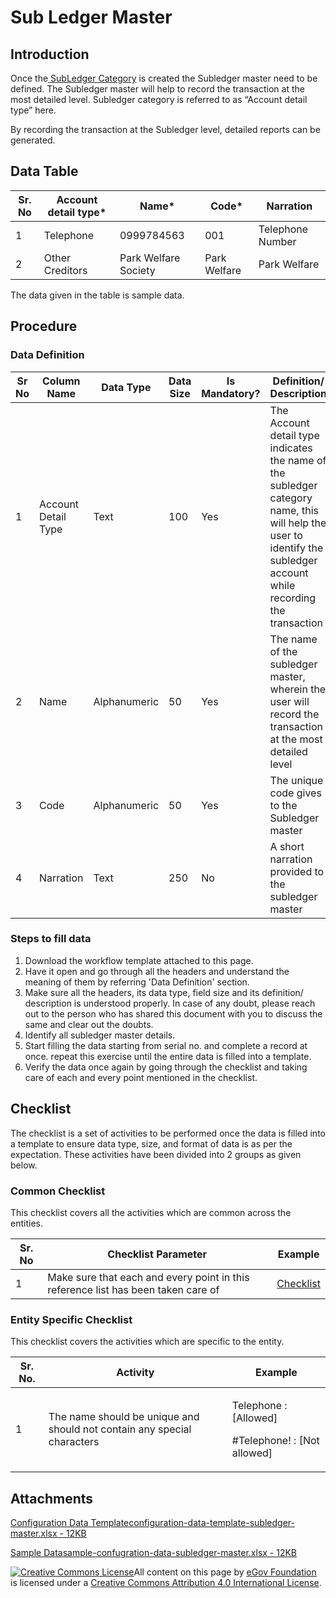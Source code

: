 # Sub Ledger Master

## Introduction <a href="#introduction" id="introduction"></a>

Once the[ SubLedger Category](sub-ledger-category.md) is created the Subledger master need to be defined. The Subledger master will help to record the transaction at the most detailed level. Subledger category is referred to as “Account detail type” here.

By recording the transaction at the Subledger level, detailed reports can be generated.

## Data Table <a href="#data-table" id="data-table"></a>

| Sr. No | Account detail type\* | Name\*               | Code\*       | Narration        |
| ------ | --------------------- | -------------------- | ------------ | ---------------- |
| 1      | Telephone             | 0999784563           | 001          | Telephone Number |
| 2      | Other Creditors       | Park Welfare Society | Park Welfare | Park Welfare     |

The data given in the table is sample data.

## Procedure <a href="#procedure" id="procedure"></a>

### Data Definition <a href="#data-definition" id="data-definition"></a>

| Sr No | Column Name         | Data Type    | Data Size | Is Mandatory? | Definition/ Description                                                                                                                                              |
| ----- | ------------------- | ------------ | --------- | ------------- | -------------------------------------------------------------------------------------------------------------------------------------------------------------------- |
| 1     | Account Detail Type | Text         | 100       | Yes           | The Account detail type indicates the name of the subledger category name, this will help the user to identify the subledger account while recording the transaction |
| 2     | Name                | Alphanumeric | 50        | Yes           | The name of the subledger master, wherein the user will record the transaction at the most detailed level                                                            |
| 3     | Code                | Alphanumeric | 50        | Yes           | The unique code gives to the Subledger master                                                                                                                        |
| 4     | Narration           | Text         | 250       | No            | A short narration provided to the subledger master                                                                                                                   |

### Steps to fill data <a href="#steps-to-fill-data" id="steps-to-fill-data"></a>

1. Download the workflow template attached to this page.
2. Have it open and go through all the headers and understand the meaning of them by referring 'Data Definition' section.
3. Make sure all the headers, its data type, field size and its definition/ description is understood properly. In case of any doubt, please reach out to the person who has shared this document with you to discuss the same and clear out the doubts.
4. Identify all subledger master details.
5. Start filling the data starting from serial no. and complete a record at once. repeat this exercise until the entire data is filled into a template.
6. Verify the data once again by going through the checklist and taking care of each and every point mentioned in the checklist.

## Checklist <a href="#checklist" id="checklist"></a>

The checklist is a set of activities to be performed once the data is filled into a template to ensure data type, size, and format of data is as per the expectation. These activities have been divided into 2 groups as given below.

### Common Checklist <a href="#common-checklist" id="common-checklist"></a>

This checklist covers all the activities which are common across the entities.

| Sr. No | Checklist Parameter                                                               | Example                                                                                     |
| ------ | --------------------------------------------------------------------------------- | ------------------------------------------------------------------------------------------- |
| 1      | Make sure that each and every point in this reference list has been taken care of | ​[Checklist](https://digit-discuss.atlassian.net/wiki/spaces/DO/pages/502203140/Checklist)​ |

### Entity Specific Checklist <a href="#entity-specific-checklist" id="entity-specific-checklist"></a>

This checklist covers the activities which are specific to the entity.

| Sr. No. | Activity                                                                | Example                                                        |
| ------- | ----------------------------------------------------------------------- | -------------------------------------------------------------- |
| 1       | The name should be unique and should not contain any special characters | <p>Telephone : [Allowed]</p><p>#Telephone! : [Not allowed]</p> |

## Attachments <a href="#attachments" id="attachments"></a>

[Configuration Data Templateconfiguration-data-template-subledger-master.xlsx - 12KB](https://firebasestorage.googleapis.com/v0/b/gitbook-28427.appspot.com/o/assets%2F-MERG\_iQW5oN4ukgXP8K%2Fsync%2Fa9db4315805722e39b3da2eb70ea53f1e52dd91a.xlsx?generation=1602050611779355\&alt=media)

[Sample Datasample-confugration-data-subledger-master.xlsx - 12KB](https://firebasestorage.googleapis.com/v0/b/gitbook-28427.appspot.com/o/assets%2F-MERG\_iQW5oN4ukgXP8K%2Fsync%2F5d1e0b4bffa41d1a848cb23d1e18dc7c60c337b7.xlsx?generation=1602050611888534\&alt=media)

[![Creative Commons License](https://i.creativecommons.org/l/by/4.0/80x15.png)](http://creativecommons.org/licenses/by/4.0/)All content on this page by [eGov Foundation ](https://egov.org.in)is licensed under a [Creative Commons Attribution 4.0 International License](http://creativecommons.org/licenses/by/4.0/).

